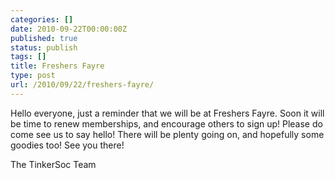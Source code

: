 ```yaml
---
categories: []
date: 2010-09-22T00:00:00Z
published: true
status: publish
tags: []
title: Freshers Fayre
type: post
url: /2010/09/22/freshers-fayre/
---
```


Hello everyone, just a reminder that we will be at Freshers Fayre. Soon it will be time to renew memberships, and encourage others to sign up! Please do come see us to say hello! There will be plenty going on, and hopefully some goodies too! See you there!

The TinkerSoc Team
